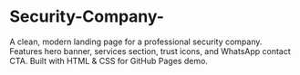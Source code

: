 # Security-Company-
A clean, modern landing page for a professional security company. Features hero banner, services section, trust icons, and WhatsApp contact CTA. Built with HTML &amp; CSS for GitHub Pages demo.
